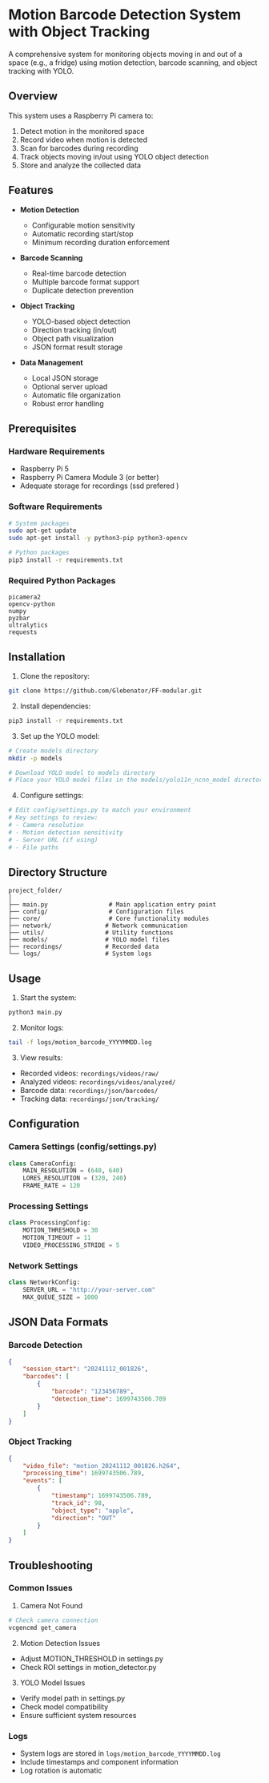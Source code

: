 # Motion Barcode Detection System with Object Tracking

A comprehensive system for monitoring objects moving in and out of a space (e.g., a fridge) using motion detection, barcode scanning, and object tracking with YOLO.

## Overview

This system uses a Raspberry Pi camera to:
1. Detect motion in the monitored space
2. Record video when motion is detected
3. Scan for barcodes during recording
4. Track objects moving in/out using YOLO object detection
5. Store and analyze the collected data

## Features

- **Motion Detection**
  - Configurable motion sensitivity
  - Automatic recording start/stop
  - Minimum recording duration enforcement

- **Barcode Scanning**
  - Real-time barcode detection
  - Multiple barcode format support
  - Duplicate detection prevention

- **Object Tracking**
  - YOLO-based object detection
  - Direction tracking (in/out)
  - Object path visualization
  - JSON format result storage

- **Data Management**
  - Local JSON storage
  - Optional server upload
  - Automatic file organization
  - Robust error handling

## Prerequisites

### Hardware Requirements
- Raspberry Pi 5
- Raspberry Pi Camera Module 3 (or better)
- Adequate storage for recordings (ssd prefered )

### Software Requirements
```bash
# System packages
sudo apt-get update
sudo apt-get install -y python3-pip python3-opencv

# Python packages
pip3 install -r requirements.txt
```

### Required Python Packages
```
picamera2
opencv-python
numpy
pyzbar
ultralytics
requests
```

## Installation

1. Clone the repository:
```bash
git clone https://github.com/Glebenator/FF-modular.git
```

2. Install dependencies:
```bash
pip3 install -r requirements.txt
```

3. Set up the YOLO model:
```bash
# Create models directory
mkdir -p models

# Download YOLO model to models directory
# Place your YOLO model files in the models/yolo11n_ncnn_model directory
```

4. Configure settings:
```bash
# Edit config/settings.py to match your environment
# Key settings to review:
# - Camera resolution
# - Motion detection sensitivity
# - Server URL (if using)
# - File paths
```

## Directory Structure
```
project_folder/
│
├── main.py                 # Main application entry point
├── config/                 # Configuration files
├── core/                   # Core functionality modules
├── network/               # Network communication
├── utils/                 # Utility functions
├── models/                # YOLO model files
├── recordings/            # Recorded data
└── logs/                  # System logs
```

## Usage

1. Start the system:
```bash
python3 main.py
```

2. Monitor logs:
```bash
tail -f logs/motion_barcode_YYYYMMDD.log
```

3. View results:
- Recorded videos: `recordings/videos/raw/`
- Analyzed videos: `recordings/videos/analyzed/`
- Barcode data: `recordings/json/barcodes/`
- Tracking data: `recordings/json/tracking/`

## Configuration

### Camera Settings (config/settings.py)
```python
class CameraConfig:
    MAIN_RESOLUTION = (640, 640)
    LORES_RESOLUTION = (320, 240)
    FRAME_RATE = 120
```

### Processing Settings
```python
class ProcessingConfig:
    MOTION_THRESHOLD = 30
    MOTION_TIMEOUT = 11
    VIDEO_PROCESSING_STRIDE = 5
```

### Network Settings
```python
class NetworkConfig:
    SERVER_URL = "http://your-server.com"
    MAX_QUEUE_SIZE = 1000
```

## JSON Data Formats

### Barcode Detection
```json
{
    "session_start": "20241112_001826",
    "barcodes": [
        {
            "barcode": "123456789",
            "detection_time": 1699743506.789
        }
    ]
}
```

### Object Tracking
```json
{
    "video_file": "motion_20241112_001826.h264",
    "processing_time": 1699743506.789,
    "events": [
        {
            "timestamp": 1699743506.789,
            "track_id": 98,
            "object_type": "apple",
            "direction": "OUT"
        }
    ]
}
```

## Troubleshooting

### Common Issues

1. Camera Not Found
```bash
# Check camera connection
vcgencmd get_camera
```

2. Motion Detection Issues
- Adjust MOTION_THRESHOLD in settings.py
- Check ROI settings in motion_detector.py

3. YOLO Model Issues
- Verify model path in settings.py
- Check model compatibility
- Ensure sufficient system resources

### Logs

- System logs are stored in `logs/motion_barcode_YYYYMMDD.log`
- Include timestamps and component information
- Log rotation is automatic